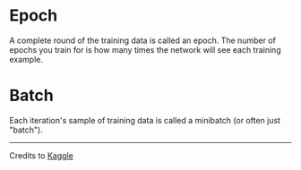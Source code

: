 # Epoch
A complete round of the training data is called an epoch. The number of epochs you train for is how many times the network will see each training example.

# Batch
Each iteration's sample of training data is called a minibatch (or often just "batch").

---
Credits to [Kaggle](https://github.com/kaggle)
